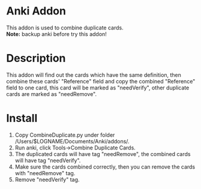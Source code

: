 # Anki Addon 
This addon is used to combine duplicate cards.  
**Note:** backup anki before try this addon!

# Description
This addon will find out the cards which have the same definition, then combine these cards' "Reference" field and copy the combined "Reference" field to one card, this card will be marked as "needVerify", other duplicate cards are marked as "needRemove".

# Install
1. Copy CombineDuplicate.py under folder /Users/$LOGNAME/Documents/Anki/addons/.  
2. Run anki, click Tools->Combine Duplicate Cards.  
3. The duplicated cards will have tag "needRemove", the combined cards will have tag "needVerify".  
4. Make sure the cards combined correctly, then you can remove the cards with "needRemove" tag.
5. Remove "needVerify" tag.



